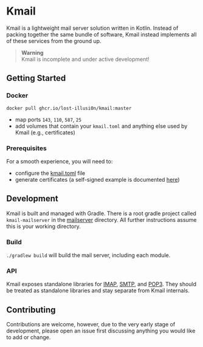 # Kmail
Kmail is a lightweight mail server solution written in Kotlin. Instead of packing together the same bundle of software, Kmail instead implements all of these services from the ground up.

> **Warning**  
> Kmail is incomplete and under active development!

## Getting Started

### Docker
`docker pull ghcr.io/lost-illusi0n/kmail:master`
- map ports `143`, `110`, `587`, `25`
- add volumes that contain your `kmail.toml` and anything else used by Kmail (e.g., certificates)

### Prerequisites
For a smooth experience, you will need to:
- configure the [kmail.toml](kmail.toml) file
- generate certificates (a self-signed example is documented [here](GENERATING_CERT.md))

## Development
Kmail is built and managed with Gradle. There is a root gradle project called `kmail-mailserver` in the [mailserver](mailserver) directory. All further instructions assume this is your working directory.

### Build
`./gradlew build` will build the mail server, including each module.

### API
Kmail exposes standalone libraries for [IMAP](mailserver/imap), [SMTP](mailserver/smtp), and [POP3](mailserver/pop3). They should be treated as standalone libraries and stay separate from Kmail internals. 

## Contributing
Contributions are welcome, however, due to the very early stage of development, please open an issue first discussing anything you would like to add or change.